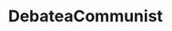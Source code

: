 ---
title: DebateaCommunist
crosslinks:
- Anarchy101
- conspiracy
- anticapitalists
- communism101
- LateStageCapitalism
---